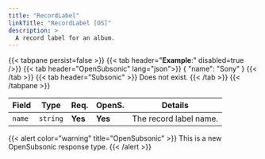 ```yaml
---
title: "RecordLabel"
linkTitle: "RecordLabel [OS]"
description: >
  A record label for an album.
---
```


{{< tabpane persist=false >}}
{{< tab header="**Example**:" disabled=true />}}
{{< tab header="OpenSubsonic" lang="json">}}
{
  "name": "Sony"
}
{{< /tab >}}
{{< tab header="Subsonic"  >}}
Does not exist.
{{< /tab >}}
{{< /tabpane >}}

| Field |  Type | Req. | OpenS. | Details |
| --- | --- | --- | --- | --- |
| `name` | `string` | **Yes** |  **Yes**   | The record label name. |

{{< alert color="warning" title="OpenSubsonic" >}}
This is a new OpenSubsonic response type.
{{< /alert >}}
